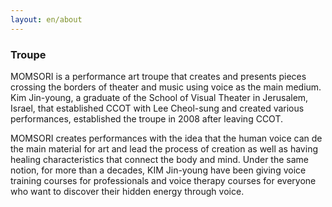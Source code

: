 ```yaml
---
layout: en/about
---
```


### Troupe


MOMSORI is a performance art troupe that creates and presents pieces crossing the borders of theater and music using voice as the main medium. Kim Jin-young, a graduate of the School of Visual Theater in Jerusalem, Israel, that established CCOT with Lee Cheol-sung and created various performances, established the troupe in 2008 after leaving CCOT.

MOMSORI creates performances with the idea that the human voice can de the main material for art and lead the process of creation as well as having healing characteristics that connect the body and mind. Under the same notion, for more than a decades, KIM Jin-young have been giving voice training courses for professionals and voice therapy courses for everyone who want to discover their hidden energy through voice.

